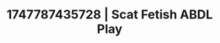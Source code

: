 ---
categories:
- Romantic kink
- Dirty whispers
- Self-pleasure
- Tan line fetish
- Hair pulling
image: /assets/images/1747787435728.jpg
layout: post
seo:
  description: Featured content with high-quality ABDL Play, Scat Fetish. HD images
    available.
  keywords: ABDL Play, Scat Fetish
  og_image: /assets/images/1747787435728.jpg
  schema_type: VisualArtwork
tags:
- ABDL Play
- '#1747787435728'
- Scat Fetish
title: 1747787435728 | Scat Fetish ABDL Play
---